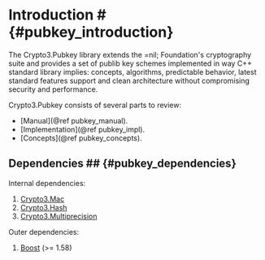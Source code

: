 # Introduction # {#pubkey_introduction}

The Crypto3.Pubkey library extends the =nil; Foundation's cryptography suite and provides a set of publib key schemes
implemented in way C++ standard library implies: concepts, algorithms, predictable behavior, latest standard features
support and clean architecture without compromising security and performance.

Crypto3.Pubkey consists of several parts to review:

* [Manual](@ref pubkey_manual).
* [Implementation](@ref pubkey_impl).
* [Concepts](@ref pubkey_concepts).

## Dependencies ## {#pubkey_dependencies}

Internal dependencies:

1. [Crypto3.Mac](https://github.com/nilfoundation/crypto3-block.git)
2. [Crypto3.Hash](https://github.com/nilfoundation/crypto3-hash.git)
2. [Crypto3.Multiprecision](https://github.com/nilfoundation/crypto3-multiprecision.git)

Outer dependencies:

1. [Boost](https://boost.org) (>= 1.58)